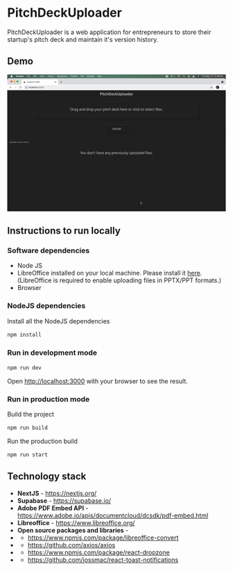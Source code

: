 # PitchDeckUploader

PitchDeckUploader is a web application for entrepreneurs to store their startup's pitch deck and maintain it's version history.

## Demo

![PitchDeckUploader Demo](demo/demo.gif)

## Instructions to run locally
  

### Software dependencies

- Node JS
- LibreOffice installed on your local machine. Please install it [here](https://www.libreoffice.org/download/download/). (LibreOffice is required to enable uploading files in PPTX/PPT formats.)
- Browser

### NodeJS dependencies

Install all the NodeJS dependencies
``` bash
npm install
```

### Run in development mode

``` bash
npm run dev
```

Open [http://localhost:3000](http://localhost:3000) with your browser to see the result.

### Run in production mode

Build the project
``` bash
npm run build
```

Run the production build
``` bash
npm run start
```

## Technology stack

- **NextJS** - https://nextjs.org/
- **Supabase** - https://supabase.io/
- **Adobe PDF Embed API** - https://www.adobe.io/apis/documentcloud/dcsdk/pdf-embed.html
- **Libreoffice** - https://www.libreoffice.org/
- **Open source packages and libraries** - 
- - https://www.npmjs.com/package/libreoffice-convert
- - https://github.com/axios/axios
- - https://www.npmjs.com/package/react-dropzone
- - https://github.com/jossmac/react-toast-notifications

